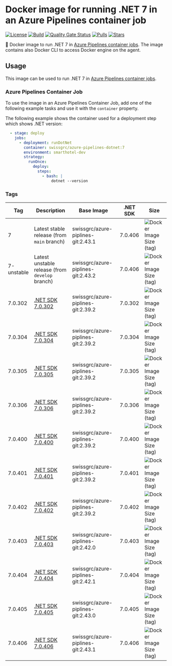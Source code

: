 # Docker image for running .NET 7 in an Azure Pipelines container job

<!-- markdownlint-disable MD013 -->
[![License](https://img.shields.io/badge/license-MIT-blue.svg?style=flat-square)](https://github.com/swissgrc/docker-azure-pipelines-dotnet-7/blob/main/LICENSE) [![Build](https://img.shields.io/github/actions/workflow/status/swissgrc/docker-azure-pipelines-dotnet-7/publish.yml?branch=develop&style=flat-square)](https://github.com/swissgrc/docker-azure-pipelines-dotnet-7/actions/workflows/publish.yml) [![Quality Gate Status](https://sonarcloud.io/api/project_badges/measure?project=swissgrc_docker-azure-pipelines-dotnet-7&metric=alert_status)](https://sonarcloud.io/summary/new_code?id=swissgrc_docker-azure-pipelines-dotnet-7) [![Pulls](https://img.shields.io/docker/pulls/swissgrc/azure-pipelines-dotnet.svg?style=flat-square)](https://hub.docker.com/r/swissgrc/azure-pipelines-dotnet) [![Stars](https://img.shields.io/docker/stars/swissgrc/azure-pipelines-dotnet.svg?style=flat-square)](https://hub.docker.com/r/swissgrc/azure-pipelines-dotnet)
<!-- markdownlint-restore -->

🐳 Docker image to run .NET 7 in [Azure Pipelines container jobs].
The image contains also Docker CLI to access Docker engine on the agent.

## Usage

This image can be used to run .NET 7 in [Azure Pipelines container jobs].

### Azure Pipelines Container Job

To use the image in an Azure Pipelines Container Job, add one of the following example tasks and use it with the `container` property.

The following example shows the container used for a deployment step which shows .NET version:

```yaml
  - stage: deploy
    jobs:
      - deployment: runDotNet
        container: swissgrc/azure-pipelines-dotnet:7
        environment: smarthotel-dev
        strategy:
          runOnce:
            deploy:
              steps:
                - bash: |
                    dotnet --version
```

### Tags

| Tag        | Description                                                                                     | Base Image                         | .NET SDK | Size                                                                                                                              |
|------------|-------------------------------------------------------------------------------------------------|------------------------------------|----------|-----------------------------------------------------------------------------------------------------------------------------------|
| 7          | Latest stable release (from `main` branch)                                                      | swissgrc/azure-piplines-git:2.43.1 | 7.0.406  | ![Docker Image Size (tag)](https://img.shields.io/docker/image-size/swissgrc/azure-pipelines-dotnet/latest?style=flat-square)     |
| 7-unstable | Latest unstable release (from `develop` branch)                                                 | swissgrc/azure-piplines-git:2.43.2 | 7.0.406  | ![Docker Image Size (tag)](https://img.shields.io/docker/image-size/swissgrc/azure-pipelines-dotnet/unstable?style=flat-square)   |
| 7.0.302    | [.NET SDK 7.0.302](https://github.com/dotnet/core/blob/main/release-notes/7.0/7.0.5/7.0.302.md) | swissgrc/azure-piplines-git:2.39.2 | 7.0.302  | ![Docker Image Size (tag)](https://img.shields.io/docker/image-size/swissgrc/azure-pipelines-dotnet/7.0.302?style=flat-square)    |
| 7.0.304    | [.NET SDK 7.0.304](https://github.com/dotnet/core/blob/main/release-notes/7.0/7.0.7/7.0.7.md)   | swissgrc/azure-piplines-git:2.39.2 | 7.0.304  | ![Docker Image Size (tag)](https://img.shields.io/docker/image-size/swissgrc/azure-pipelines-dotnet/7.0.304?style=flat-square)    |
| 7.0.305    | [.NET SDK 7.0.305](https://github.com/dotnet/core/blob/main/release-notes/7.0/7.0.8/7.0.8.md)   | swissgrc/azure-piplines-git:2.39.2 | 7.0.305  | ![Docker Image Size (tag)](https://img.shields.io/docker/image-size/swissgrc/azure-pipelines-dotnet/7.0.305?style=flat-square)    |
| 7.0.306    | [.NET SDK 7.0.306](https://github.com/dotnet/core/blob/main/release-notes/7.0/7.0.9/7.0.9.md)   | swissgrc/azure-piplines-git:2.39.2 | 7.0.306  | ![Docker Image Size (tag)](https://img.shields.io/docker/image-size/swissgrc/azure-pipelines-dotnet/7.0.306?style=flat-square)    |
| 7.0.400    | [.NET SDK 7.0.400](https://github.com/dotnet/core/blob/main/release-notes/7.0/7.0.10/7.0.10.md) | swissgrc/azure-piplines-git:2.39.2 | 7.0.400  | ![Docker Image Size (tag)](https://img.shields.io/docker/image-size/swissgrc/azure-pipelines-dotnet/7.0.400?style=flat-square)    |
| 7.0.401    | [.NET SDK 7.0.401](https://github.com/dotnet/core/blob/main/release-notes/7.0/7.0.11/7.0.11.md) | swissgrc/azure-piplines-git:2.39.2 | 7.0.401  | ![Docker Image Size (tag)](https://img.shields.io/docker/image-size/swissgrc/azure-pipelines-dotnet/7.0.401?style=flat-square)    |
| 7.0.402    | [.NET SDK 7.0.402](https://github.com/dotnet/core/blob/main/release-notes/7.0/7.0.12/7.0.12.md) | swissgrc/azure-piplines-git:2.39.2 | 7.0.402  | ![Docker Image Size (tag)](https://img.shields.io/docker/image-size/swissgrc/azure-pipelines-dotnet/7.0.402?style=flat-square)    |
| 7.0.403    | [.NET SDK 7.0.403](https://github.com/dotnet/core/blob/main/release-notes/7.0/7.0.13/7.0.13.md) | swissgrc/azure-piplines-git:2.42.0 | 7.0.403  | ![Docker Image Size (tag)](https://img.shields.io/docker/image-size/swissgrc/azure-pipelines-dotnet/7.0.403?style=flat-square)    |
| 7.0.404    | [.NET SDK 7.0.404](https://github.com/dotnet/core/blob/main/release-notes/7.0/7.0.14/7.0.14.md) | swissgrc/azure-piplines-git:2.42.1 | 7.0.404  | ![Docker Image Size (tag)](https://img.shields.io/docker/image-size/swissgrc/azure-pipelines-dotnet/7.0.404?style=flat-square)    |
| 7.0.405    | [.NET SDK 7.0.405](https://github.com/dotnet/core/blob/main/release-notes/7.0/7.0.15/7.0.15.md) | swissgrc/azure-piplines-git:2.43.0 | 7.0.405  | ![Docker Image Size (tag)](https://img.shields.io/docker/image-size/swissgrc/azure-pipelines-dotnet/7.0.405?style=flat-square)    |
| 7.0.406    | [.NET SDK 7.0.406](https://github.com/dotnet/core/blob/main/release-notes/7.0/7.0.16/7.0.16.md) | swissgrc/azure-piplines-git:2.43.1 | 7.0.406  | ![Docker Image Size (tag)](https://img.shields.io/docker/image-size/swissgrc/azure-pipelines-dotnet/7.0.406?style=flat-square)    |

[Azure Pipelines container jobs]: https://docs.microsoft.com/en-us/azure/devops/pipelines/process/container-phases
